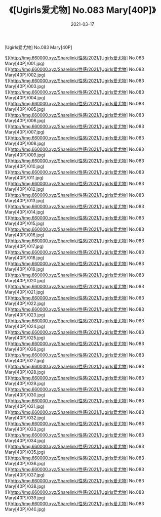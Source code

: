 ﻿---
layout: post
title:  《[Ugirls爱尤物] No.083 Mary[40P]》
date:   2021-03-17
img: http://img.660000.xyz/Sharelink/性感/2021/[Ugirls爱尤物] No.083 Mary[40P]/000.jpg
categories: [美女, 清纯, 唯美]
---

[Ugirls爱尤物] No.083 Mary[40P]

  ![](http://img.660000.xyz/Sharelink/性感/2021/[Ugirls爱尤物] No.083 Mary[40P]/001.jpg) <br> ![](http://img.660000.xyz/Sharelink/性感/2021/[Ugirls爱尤物] No.083 Mary[40P]/002.jpg) <br> ![](http://img.660000.xyz/Sharelink/性感/2021/[Ugirls爱尤物] No.083 Mary[40P]/003.jpg) <br> ![](http://img.660000.xyz/Sharelink/性感/2021/[Ugirls爱尤物] No.083 Mary[40P]/004.jpg) <br> ![](http://img.660000.xyz/Sharelink/性感/2021/[Ugirls爱尤物] No.083 Mary[40P]/005.jpg) <br> ![](http://img.660000.xyz/Sharelink/性感/2021/[Ugirls爱尤物] No.083 Mary[40P]/006.jpg) <br> ![](http://img.660000.xyz/Sharelink/性感/2021/[Ugirls爱尤物] No.083 Mary[40P]/007.jpg) <br> ![](http://img.660000.xyz/Sharelink/性感/2021/[Ugirls爱尤物] No.083 Mary[40P]/008.jpg) <br> ![](http://img.660000.xyz/Sharelink/性感/2021/[Ugirls爱尤物] No.083 Mary[40P]/009.jpg) <br> ![](http://img.660000.xyz/Sharelink/性感/2021/[Ugirls爱尤物] No.083 Mary[40P]/010.jpg) <br> ![](http://img.660000.xyz/Sharelink/性感/2021/[Ugirls爱尤物] No.083 Mary[40P]/011.jpg) <br> ![](http://img.660000.xyz/Sharelink/性感/2021/[Ugirls爱尤物] No.083 Mary[40P]/012.jpg) <br> ![](http://img.660000.xyz/Sharelink/性感/2021/[Ugirls爱尤物] No.083 Mary[40P]/013.jpg) <br> ![](http://img.660000.xyz/Sharelink/性感/2021/[Ugirls爱尤物] No.083 Mary[40P]/014.jpg) <br> ![](http://img.660000.xyz/Sharelink/性感/2021/[Ugirls爱尤物] No.083 Mary[40P]/015.jpg) <br> ![](http://img.660000.xyz/Sharelink/性感/2021/[Ugirls爱尤物] No.083 Mary[40P]/016.jpg) <br> ![](http://img.660000.xyz/Sharelink/性感/2021/[Ugirls爱尤物] No.083 Mary[40P]/017.jpg) <br> ![](http://img.660000.xyz/Sharelink/性感/2021/[Ugirls爱尤物] No.083 Mary[40P]/018.jpg) <br> ![](http://img.660000.xyz/Sharelink/性感/2021/[Ugirls爱尤物] No.083 Mary[40P]/019.jpg) <br> ![](http://img.660000.xyz/Sharelink/性感/2021/[Ugirls爱尤物] No.083 Mary[40P]/020.jpg) <br> ![](http://img.660000.xyz/Sharelink/性感/2021/[Ugirls爱尤物] No.083 Mary[40P]/021.jpg) <br> ![](http://img.660000.xyz/Sharelink/性感/2021/[Ugirls爱尤物] No.083 Mary[40P]/022.jpg) <br> ![](http://img.660000.xyz/Sharelink/性感/2021/[Ugirls爱尤物] No.083 Mary[40P]/023.jpg) <br> ![](http://img.660000.xyz/Sharelink/性感/2021/[Ugirls爱尤物] No.083 Mary[40P]/024.jpg) <br> ![](http://img.660000.xyz/Sharelink/性感/2021/[Ugirls爱尤物] No.083 Mary[40P]/025.jpg) <br> ![](http://img.660000.xyz/Sharelink/性感/2021/[Ugirls爱尤物] No.083 Mary[40P]/026.jpg) <br> ![](http://img.660000.xyz/Sharelink/性感/2021/[Ugirls爱尤物] No.083 Mary[40P]/027.jpg) <br> ![](http://img.660000.xyz/Sharelink/性感/2021/[Ugirls爱尤物] No.083 Mary[40P]/028.jpg) <br> ![](http://img.660000.xyz/Sharelink/性感/2021/[Ugirls爱尤物] No.083 Mary[40P]/029.jpg) <br> ![](http://img.660000.xyz/Sharelink/性感/2021/[Ugirls爱尤物] No.083 Mary[40P]/030.jpg) <br> ![](http://img.660000.xyz/Sharelink/性感/2021/[Ugirls爱尤物] No.083 Mary[40P]/031.jpg) <br> ![](http://img.660000.xyz/Sharelink/性感/2021/[Ugirls爱尤物] No.083 Mary[40P]/032.jpg) <br> ![](http://img.660000.xyz/Sharelink/性感/2021/[Ugirls爱尤物] No.083 Mary[40P]/033.jpg) <br> ![](http://img.660000.xyz/Sharelink/性感/2021/[Ugirls爱尤物] No.083 Mary[40P]/034.jpg) <br> ![](http://img.660000.xyz/Sharelink/性感/2021/[Ugirls爱尤物] No.083 Mary[40P]/035.jpg) <br> ![](http://img.660000.xyz/Sharelink/性感/2021/[Ugirls爱尤物] No.083 Mary[40P]/036.jpg) <br> ![](http://img.660000.xyz/Sharelink/性感/2021/[Ugirls爱尤物] No.083 Mary[40P]/037.jpg) <br> ![](http://img.660000.xyz/Sharelink/性感/2021/[Ugirls爱尤物] No.083 Mary[40P]/038.jpg) <br> ![](http://img.660000.xyz/Sharelink/性感/2021/[Ugirls爱尤物] No.083 Mary[40P]/039.jpg) <br> ![](http://img.660000.xyz/Sharelink/性感/2021/[Ugirls爱尤物] No.083 Mary[40P]/040.jpg) <br>